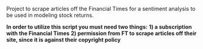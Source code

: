 Project to scrape articles off the Financial Times for a sentiment analysis to be used in modeling stock returns.

**In order to utilize this script you must need two things:**
  **1) a subscription with the Financial Times**
  **2) permission from FT to scrape articles off their site, since it is against their copyright policy**
